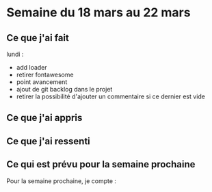 # Semaine du 18 mars au 22 mars

## Ce que j'ai fait

lundi :
- add loader
- retirer fontawesome
- point avancement
- ajout de git backlog dans le projet
- retirer la possibilité d'ajouter un commentaire si ce dernier est vide

## Ce que j'ai appris


## Ce que j'ai ressenti



## Ce qui est prévu pour la semaine prochaine 

Pour la semaine prochaine, je compte :